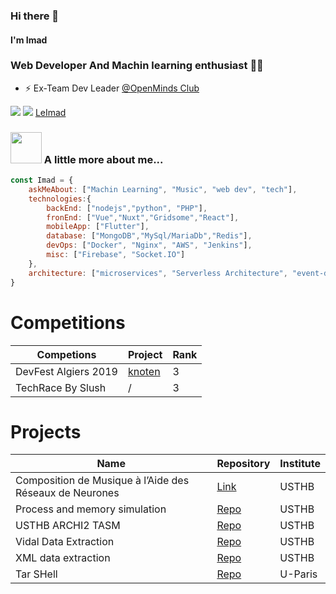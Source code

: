 ### Hi there 👋
#### I'm Imad 
### Web Developer And Machin learning enthusiast 👨‍💻 

- ⚡ Ex-Team Dev Leader [@OpenMinds Club](https://openmindsclub.net/)


[![](https://img.shields.io/badge/LinkedIn-imad-blue)](https://www.linkedin.com/in/imerz/)
[![](https://img.shields.io/badge/Gmail-imadom568%40gmail.com-red)](mailto:imadom568@gmail.com)
[LeImad](https://leimad.tech)
### <img src="https://media.giphy.com/media/VgCDAzcKvsR6OM0uWg/giphy.gif" width="50"> A little more about me...  

```javascript
const Imad = {
    askMeAbout: ["Machin Learning", "Music", "web dev", "tech"],
    technologies:{
        backEnd: ["nodejs","python", "PHP"],
        fronEnd: ["Vue","Nuxt","Gridsome","React"],
        mobileApp: ["Flutter"],
        database: ["MongoDB","MySql/MariaDb","Redis"],
        devOps: ["Docker", "Nginx", "AWS", "Jenkins"],
        misc: ["Firebase", "Socket.IO"]
    },
    architecture: ["microservices", "Serverless Architecture", "event-driven", "Single page applications", "PWA"],
}
```

# Competitions

| Competions           | Project                                       | Rank |
|----------------------|-----------------------------------------------|------|
| DevFest Algiers 2019 | [knoten](https://devpost.com/software/knoten) | 3    |
| TechRace By Slush    | /                                             | 3    |


# Projects

| Name                                                    | Repository                                                       | Institute |
|---------------------------------------------------------|------------------------------------------------------------------|-----------|
| Composition de Musique à l’Aide des Réseaux de Neurones | [Link](https://leimad.tech/Music_Generation__pfe.pdf)            | USTHB     |
| Process and memory simulation                           | [Repo](https://github.com/serinir/Process-and-memory-simulation) | USTHB     |
| USTHB ARCHI2 TASM                                       | [Repo](https://github.com/serinir/USTHB-ARCHI2-TASM)             | USTHB     |
| Vidal Data Extraction                                   | [Repo](https://github.com/serinir/Vidal-Data-Extraction)         | USTHB     |
| XML data extraction                                     | [Repo](https://github.com/serinir/XML-data-extraction)           | USTHB     |
| Tar SHell                                               | [Repo](https://github.com/serinir/tsh)                           | U-Paris   |
